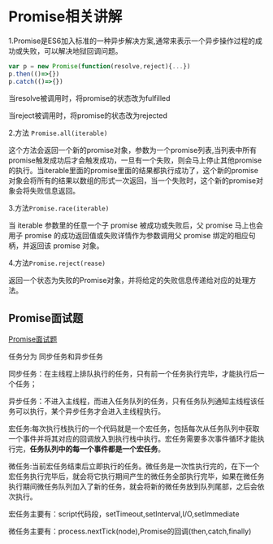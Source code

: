 # Promise相关讲解

1.Promise是ES6加入标准的一种异步解决方案,通常来表示一个异步操作过程的成功或失败，可以解决地狱回调问题。

```javascript
var p = new Promise(function(resolve,reject){...})
p.then(()=>{})
p.catch(()=>{})
```

当resolve被调用时，将promise的状态改为fulfilled

当reject被调用时，将promise的状态改为rejected

2.方法 `Promise.all(iterable)`

这个方法会返回一个新的promise对象，参数为一个promise列表,当列表中所有promise触发成功后才会触发成功，一旦有一个失败，则会马上停止其他promise的执行。当iterable里面的promise里面的结果都执行成功了，这个新的promise对象会将所有的结果以数组的形式一次返回，当一个失败时，这个新的promise对象会将失败信息返回。

3.方法`Promise.race(iterable)`

当 iterable 参数里的任意一个子 promise 被成功或失败后，父 promise 马上也会用子 promise 的成功返回值或失败详情作为参数调用父 promise 绑定的相应句柄，并返回该 promise 对象。

4.方法`Promise.reject(rease)`

返回一个状态为失败的Promise对象，并将给定的失败信息传递给对应的处理方法。

## Promise面试题

[Promise面试题](https://blog.csdn.net/qq_42033567/article/details/108129645)

任务分为 同步任务和异步任务

同步任务：在主线程上排队执行的任务，只有前一个任务执行完毕，才能执行后一个任务；

异步任务：不进入主线程，而进入任务队列的任务，只有任务队列通知主线程该任务可以执行，某个异步任务才会进入主线程执行。

宏任务:每次执行栈执行的一个代码就是一个宏任务，包括每次从任务队列中获取一个事件并将其对应的回调放入到执行栈中执行。宏任务需要多次事件循环才能执行完，**任务队列中的每一个事件都是一个宏任务**。

微任务:当前宏任务结束后立即执行的任务。微任务是一次性执行完的，在下一个宏任务执行完毕后，就会将它执行期间产生的微任务全部执行完毕，如果在微任务执行期间微任务队列加入了新的任务，就会将新的微任务放到队列尾部，之后会依次执行。

宏任务主要有：script代码段，setTimeout,setInterval,I/O,setImmediate

微任务主要有：process.nextTick(node),Promise的回调(then,catch,finally)